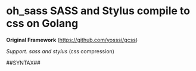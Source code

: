 # oh_sass SASS and Stylus compile to css on Golang

**Original Framework**
(https://github.com/yosssi/gcss)

*Support.*
*sass and stylus*
(css compression)

##SYNTAX##
